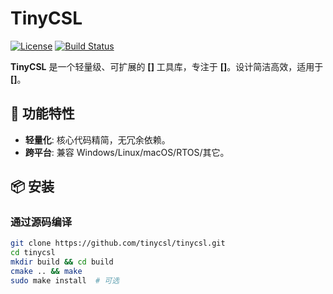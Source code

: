 # TinyCSL

[![License](https://img.shields.io/badge/License-MIT-blue.svg)](LICENSE)
[![Build Status](https://github.com/tinycsl/tinycsl/actions/workflows/build.yml/badge.svg)](https://github.com/tinycsl/tinycsl/actions)

**TinyCSL** 是一个轻量级、可扩展的 ​**[]** 工具库，专注于 ​**[]**。设计简洁高效，适用于 ​**[]**。

## 🚀 功能特性
- ​**轻量化**: 核心代码精简，无冗余依赖。
- ​**跨平台**: 兼容 Windows/Linux/macOS/RTOS/其它。

## 📦 安装
### 通过源码编译
```bash
git clone https://github.com/tinycsl/tinycsl.git
cd tinycsl
mkdir build && cd build
cmake .. && make
sudo make install  # 可选